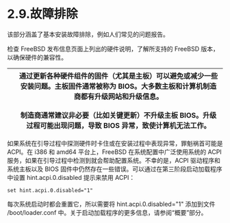 # 2.9.故障排除

该部分涵盖了基本安装故障排除，例如人们常见的问题报告。

检查 FreeBSD 发布信息页面上列出的硬件说明，了解所支持的 FreeBSD 版本，以确保硬件的兼容性。

|  | 通过更新各种硬件组件的固件（尤其是主板）可以避免或减少一些安装问题。主板固件通常被称为 BIOS。大多数主板和计算机制造商都有升级网站和升级信息。<br /><br />制造商通常建议非必要（比如关键更新）不升级主板 BIOS。升级过程可能出现问题，导致 BIOS 异常，致使计算机无法工作。 |
| -- | -------------------------------------------------------------------------------------------------------------------------------------------------------------------------------------------------------------------------------------------------------------------------------- |

如果系统在引导过程中探测硬件时卡住或在安装过程中表现异常，罪魁祸首可能是 ACPI。在 i386 和 amd64 平台上，FreeBSD 在系统配置中广泛使用系统的 ACPI 服务，如果在引导过程中检测到就会帮助配置系统。不幸的是，ACPI 驱动程序和系统主板以及 BIOS 固件中仍然存在一些错误。可以通过在第三阶段启动加载程序中设置 hint.acpi.0.disabled 提示来禁用 ACPI：

```
set hint.acpi.0.disabled="1"
```

每次系统启动时都会重置它，所以需要将 hint.acpi.0.disabled="1" 添加到文件 /boot/loader.conf 中。关于启动加载程序的更多信息，请参阅“概要”部分。
